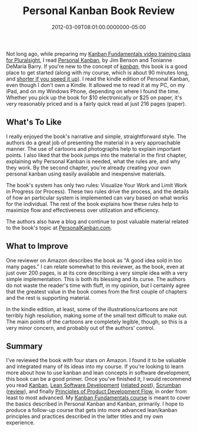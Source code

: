 ﻿---
title: Personal Kanban Book Review
date: "2012-03-09T08:01:00.0000000-05:00"
description: Not long ago, while preparing my [Kanban Fundamentals video
featuredImage: /img/personal-kanban.png
---

[](http://amzn.to/wuqtnL)Not long ago, while preparing my [Kanban Fundamentals video training class for Pluralsight](http://www.pluralsight-training.net/microsoft/Courses/TableOfContents?courseName=kanban-fundamentals), I read [ Personal Kanban](http://amzn.to/wuqtnL), by Jim Benson and Tonianne DeMaria Barry. If you're new to the concept of *[kanban](http://en.wikipedia.org/wiki/Kanban)*, this book is a good place to get started (along with my course, which is about 90 minutes long, and [ shorter if you speed it up](http://lostechies.com/sharoncichelli/2012/03/05/pluralsight-videos-how-to-change-the-playback-speed)). I read the kindle edition of Personal Kanban, even though I don't own a Kindle. It allowed me to read it at my PC, on my iPad, and on my Windows Phone, depending on where I found the time. Whether you pick up the book for $10 electronically or $25 on paper, it's very reasonably priced and is a fairly quick read at just 216 pages (paper).



## What's To Like

I really enjoyed the book's narrative and simple, straightforward style. The authors do a great job of presenting the material in a very approachable manner. The use of cartoons and photographs help to explain important points. I also liked that the book jumps into the material in the first chapter, explaining why Personal Kanban is needed, what the rules are, and why they work. By the second chapter, you're already creating your own personal kanban using easily available and inexpensive materials.

The book's system has only two rules: Visualize Your Work and Limit Work in Progress (or Process). These two rules drive the process, and the details of how an particular system is implemented can vary based on what works for the individual. The rest of the book explains how these rules help to maximize flow and effectiveness over utilization and efficiency.

The authors also have a blog and continue to post valuable material related to the book's topic at [PersonalKanban.com](http://www.personalkanban.com/pk).

## What to Improve

One reviewer on Amazon describes the book as "A good idea sold in too many pages." I can relate somewhat to this reviewer, as the book, even at just over 200 pages, is at its core describing a very simple idea with a very simple implementation. This is both its blessing and its curse. The authors do not waste the reader's time with fluff, in my opinion, but I certainly agree that the greatest value in the book comes from the first couple of chapters and the rest is supporting material.

In the kindle edition, at least, some of the illustrations/cartoons are not terribly high resolution, making some of the small text difficult to make out. The main points of the cartoons are completely legible, though, so this is a very minor concern, and probably out of the authors' control.

## Summary

I've reviewed the book with four stars on Amazon. I found it to be valuable and integrated many of its ideas into my course. If you're looking to learn more about how to use kanban and lean concepts in software development, this book can be a good primer. Once you've finished it, I would recommend you read [Kanban](http://amzn.to/wpRfnF), [Lean Software Development](http://amzn.to/ytEne8) ([related post](http://ardalis.com/slack-and-constraints-and-optimizing-throughput)), [Scrumban](http://amzn.to/w076PK) ([review](http://ardalis.com/reviewing-scrumban-the-book)), and finally [Principles of Product Development Flow](http://amzn.to/yzqWOR), in order from least to most advanced. My [Kanban Fundamentals course](http://www.pluralsight-training.net/microsoft/Courses/TableOfContents?courseName=kanban-fundamentals) is meant to cover the basics described in Personal Kanban and Kanban, primarily. I hope to produce a follow-up course that gets into more advanced lean/kanban principles and practices described in the latter titles and my own experience.


